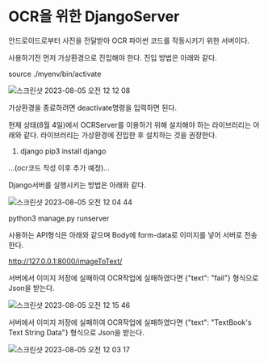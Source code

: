 # OCR을 위한 DjangoServer

안드로이드로부터 사진을 전달받아 OCR 파이썬 코드를 작동시키기 위한 서버이다.

사용하기전 먼저 가상환경으로 진입해야 한다. 진입 방법은 아래와 같다.

source ./myenv/bin/activate

![스크린샷 2023-08-05 오전 12 12 08](https://github.com/SumNote/DjangoServer/assets/109474668/e5425033-b1e0-4df7-8b98-d88ec1c28ded)

가상환경을 종료하려면 deactivate명령을 입력하면 된다.

현재 상태(8월 4일)에서 OCRServer를 이용하기 위해 설치해야 하는 라이브러리는 아래와 같다.
라이브러리는 가상환경에 진입한 후 설치하는 것을 권장한다.

1. django
pip3 install django

...(ocr코드 작성 이후 추가 예정)...

Django서버를 실행시키는 방법은 아래와 같다.

![스크린샷 2023-08-05 오전 12 04 44](https://github.com/SumNote/DjangoServer/assets/109474668/1a4d849c-1138-4b61-b1ab-856f4a1c0364)

python3 manage.py runserver


사용하는 API형식은 아래와 같으며 Body에 form-data로 이미지를 넣어 서버로 전송한다.

http://127.0.0.1:8000/imageToText/ 

서버에서 이미지 저장에 실패하여 OCR작업에 실패하였다면 {"text": "fail"} 형식으로 Json을 받는다.

![스크린샷 2023-08-05 오전 12 15 46](https://github.com/SumNote/DjangoServer/assets/109474668/f846da15-f7e5-49e7-8a61-273ff78686d2)

서버에서 이미지 저장에 실패하여 OCR작업에 실패하였다면 {"text": "TextBook's Text String Data"} 형식으로 Json을 받는다.

![스크린샷 2023-08-05 오전 12 03 17](https://github.com/SumNote/DjangoServer/assets/109474668/fd964355-3976-468f-9b11-15fd8b410f43)



